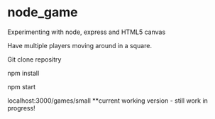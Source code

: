 node_game
=========

Experimenting with node, express and HTML5 canvas


Have multiple players moving around in a square.

Git clone repositry

npm install

npm start

localhost:3000/games/small   **current working version - still work in progress!
